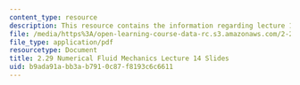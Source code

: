 ```yaml
---
content_type: resource
description: This resource contains the information regarding lecture 14 slides.
file: /media/https%3A/open-learning-course-data-rc.s3.amazonaws.com/2-29-numerical-fluid-mechanics-spring-2015/b9ada91abb3ab7910c87f8193c6c6611_MIT2_29S15_Lecture14.pdf
file_type: application/pdf
resourcetype: Document
title: 2.29 Numerical Fluid Mechanics Lecture 14 Slides
uid: b9ada91a-bb3a-b791-0c87-f8193c6c6611
---
```

